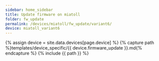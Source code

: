 ```yaml
---
sidebar: home_sidebar
title: Update firmware on miatoll
folder: fw_update
permalink: /devices/miatoll/fw_update/variant6/
device: miatoll_variant6
---
```

{% assign device = site.data.devices[page.device] %}
{% capture path %}templates/device_specific/{{ device.firmware_update }}.md{% endcapture %}
{% include {{ path }} %}
